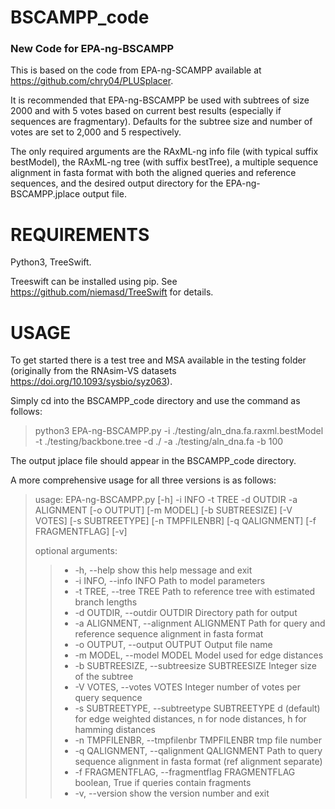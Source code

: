 # BSCAMPP_code
### New Code for EPA-ng-BSCAMPP

This is based on the code from EPA-ng-SCAMPP available at https://github.com/chry04/PLUSplacer. 

It is recommended that EPA-ng-BSCAMPP be used with subtrees of size 2000 and with 5 votes based on current best results (especially if sequences are fragmentary). Defaults for the subtree size and number of votes are set to 2,000 and 5 respectively.

The only required arguments are the RAxML-ng info file (with typical suffix bestModel), the RAxML-ng tree (with suffix bestTree), a multiple sequence alignment in fasta format with both the aligned queries and reference sequences, and the desired output directory for the EPA-ng-BSCAMPP.jplace output file. 

# REQUIREMENTS

Python3, TreeSwift. 

Treeswift can be installed using pip. See https://github.com/niemasd/TreeSwift for details.

# USAGE

To get started there is a test tree and MSA available in the testing folder (originally from the RNAsim-VS datasets https://doi.org/10.1093/sysbio/syz063). 

Simply cd into the BSCAMPP_code directory and use the command as follows:

>python3 EPA-ng-BSCAMPP.py -i ./testing/aln_dna.fa.raxml.bestModel -t ./testing/backbone.tree -d ./ -a ./testing/aln_dna.fa -b 100

The output jplace file should appear in the BSCAMPP_code directory. 

A more comprehensive usage for all three versions is as follows:

>usage: EPA-ng-BSCAMPP.py [-h] -i INFO -t TREE -d OUTDIR -a ALIGNMENT
>                                [-o OUTPUT] [-m MODEL] [-b SUBTREESIZE]
>                                [-V VOTES] [-s SUBTREETYPE] [-n TMPFILENBR]
>                                [-q QALIGNMENT] [-f FRAGMENTFLAG] [-v]
>
>optional arguments: 
>> - -h, --help            show this help message and exit
>> - -i INFO, --info INFO  Path to model parameters
>> - -t TREE, --tree TREE  Path to reference tree with estimated branch lengths
>> - -d OUTDIR, --outdir OUTDIR
>>                       Directory path for output
>> - -a ALIGNMENT, --alignment ALIGNMENT
>>                       Path for query and reference sequence alignment in
>>                       fasta format
>> - -o OUTPUT, --output OUTPUT
>>                      Output file name
>> - -m MODEL, --model MODEL
                        Model used for edge distances
>> - -b SUBTREESIZE, --subtreesize SUBTREESIZE
                        Integer size of the subtree
>> - -V VOTES, --votes VOTES
                        Integer number of votes per query sequence
>> - -s SUBTREETYPE, --subtreetype SUBTREETYPE
                        d (default) for edge weighted distances, n for node
                        distances, h for hamming distances
>> - -n TMPFILENBR, --tmpfilenbr TMPFILENBR
                        tmp file number
>> - -q QALIGNMENT, --qalignment QALIGNMENT
                        Path to query sequence alignment in fasta format (ref
                        alignment separate)
>> - -f FRAGMENTFLAG, --fragmentflag FRAGMENTFLAG
                        boolean, True if queries contain fragments
>> - -v, --version         show the version number and exit

